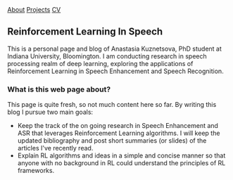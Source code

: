 <div class="topnav">
  <a href="https://ana-kuznetsova.github.io/about">About</a>
  <a href="https://ana-kuznetsova.github.io/projects">Projects</a>
  <a href="https://ana-kuznetsova.github.io/cv">CV</a>
</div>

## Reinforcement Learning In Speech

This is a personal page and blog of Anastasia Kuznetsova, PhD student at Indiana University, Bloomington. I am conducting research in speech processing realm of deep learning, exploring the applications of Reinforcement Learning in Speech Enhancement and Speech Recognition.

### What is this web page about?
This page is quite fresh, so not much content here so far. By writing this blog I pursue two main goals:
 - Keep the track of the on going research in Speech Enhancement and ASR that leverages Reinforcement Learning algorithms. I will keep the updated bibliography and post short summaries (or slides) of the articles I've recently read.
 - Explain RL algorithms and ideas in a simple and concise manner so that anyone with no background in RL could understand the principles of RL frameworks.